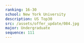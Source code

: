 ```yaml
---
ranking: 16-30
school: New York University
description: US Top30
src: /assets/offer_update/084.jpg
major: Undergraduate
sequence: 111
---
```

